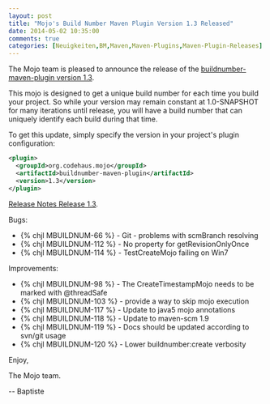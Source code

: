 ```yaml
---
layout: post
title: "Mojo's Build Number Maven Plugin Version 1.3 Released"
date: 2014-05-02 10:35:00
comments: true
categories: [Neuigkeiten,BM,Maven,Maven-Plugins,Maven-Plugin-Releases]
---
```

The Mojo team is pleased to announce the release of the 
[buildnumber-maven-plugin version 1.3](http://mojo.codehaus.org/buildnumber-maven-plugin/).

This mojo is designed to get a unique build number for each time you build your project. 
So while your version may remain constant at 1.0-SNAPSHOT for many iterations until release, 
you will have a build number that can uniquely identify each build during that time.

To get this update, simply specify the version in your project's plugin configuration:

``` xml
<plugin>
  <groupId>org.codehaus.mojo</groupId>
  <artifactId>buildnumber-maven-plugin</artifactId>
  <version>1.3</version>
</plugin>
```
<!-- more -->

[Release Notes Release 1.3](https://jira.codehaus.org/secure/ReleaseNote.jspa?projectId=12124&version=18855).

Bugs:

* {% chjl MBUILDNUM-66 %} - Git - problems with scmBranch resolving
* {% chjl MBUILDNUM-112 %} - No property for getRevisionOnlyOnce
* {% chjl MBUILDNUM-114 %} - TestCreateMojo failing on Win7

Improvements:

* {% chjl MBUILDNUM-98 %} - The CreateTimestampMojo needs to be marked with @threadSafe
* {% chjl MBUILDNUM-103 %} - provide a way to skip mojo execution
* {% chjl MBUILDNUM-117 %} - Update to java5 mojo annotations
* {% chjl MBUILDNUM-118 %} - Update to maven-scm 1.9
* {% chjl MBUILDNUM-119 %} - Docs should be updated according to svn/git usage
* {% chjl MBUILDNUM-120 %} - Lower buildnumber:create verbosity


Enjoy,

The Mojo team.

-- Baptiste

